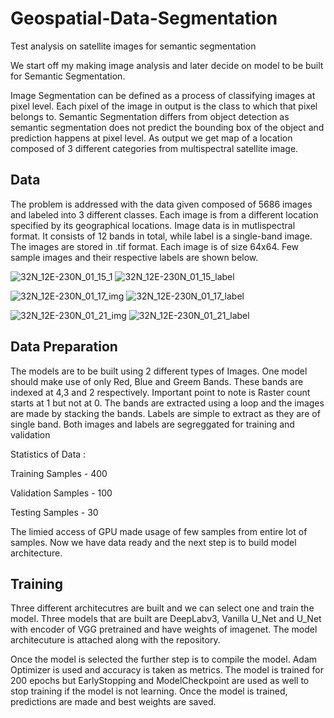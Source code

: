 
# Geospatial-Data-Segmentation
Test analysis on satellite images for semantic segmentation


We start off my making image analysis and later decide on model to be built for Semantic Segmentation.

Image Segmentation can be defined as a process of classifying images at pixel level. Each pixel of the image in output is the class to which that pixel belongs to. Semantic Segmentation differs from object detection as semantic segmentation does not predict the bounding box of the object and prediction happens at pixel level. As output we get map of a location composed of 3 different categories from multispectral satellite image. 

## Data

The problem is addressed with the data given composed of 5686 images and labeled into 3 different classes. Each image is from a different location specified by its geographical locations. Image data is in mutlispectral format. It consists of 12 bands in total, while label is a single-band image. The images are stored in .tif format. Each image is of size 64x64. Few sample images and their respective labels are shown below.

![32N_12E-230N_01_15_1](https://user-images.githubusercontent.com/55786239/126863411-dde69b20-8c3f-48ea-b5eb-7e19db63e798.png)
![32N_12E-230N_01_15_label](https://user-images.githubusercontent.com/55786239/126863413-ad9ddf5b-f1e9-45c5-821a-080a5810ff43.PNG)

![32N_12E-230N_01_17_img](https://user-images.githubusercontent.com/55786239/126863421-bb0fabde-4cb5-431d-9186-21ac5546509e.PNG)
![32N_12E-230N_01_17_label](https://user-images.githubusercontent.com/55786239/126863422-8035c842-2f39-4948-9934-c41ad06cf1e2.PNG)

![32N_12E-230N_01_21_img](https://user-images.githubusercontent.com/55786239/126863424-51e019fb-2152-40e8-960b-b8b2990c688d.PNG)
![32N_12E-230N_01_21_label](https://user-images.githubusercontent.com/55786239/126863430-f256ab0e-5f4a-4b30-9f7c-07c546dc8ad7.PNG)

## Data Preparation

The models are to be built using 2 different types of Images. One model should make use of only Red, Blue and Greem Bands. These bands are indexed at 4,3 and 2 respectively. Important point to note is Raster count starts at 1 but not at 0. The bands are extracted using a loop and the images are made by stacking the bands. Labels are simple to extract as they are of single band. Both images and labels are segreggated for training and validation

Statistics of Data :

Training Samples - 400

Validation Samples - 100

Testing Samples - 30

The limied access of GPU made usage of few samples from entire lot of samples. Now we have data ready and the next step is to build model architecture. 

## Training

Three different architecutres are built and we can select one and train the model.
Three models that are built are DeepLabv3, Vanilla U_Net and U_Net with encoder of VGG pretrained and have weights of imagenet. The model architecuture is attached along with the repository. 

Once the model is selected the further step is to compile the model. Adam Optimizer is used and accuracy is taken as metrics. The model is trained for 200 epochs but EarlyStopping and ModelCheckpoint are used as well to stop training if the model is not learning. Once the model is trained, predictions are made and best weights are saved.



